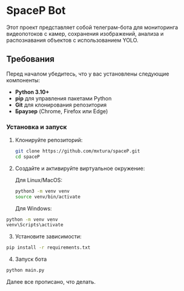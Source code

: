 # SpaceP Bot

Этот проект представляет собой телеграм-бота для мониторинга видеопотоков с камер, сохранения изображений, анализа и распознавания объектов с использованием YOLO.

## Требования

Перед началом убедитесь, что у вас установлены следующие компоненты:

- **Python 3.10+**
- **pip** для управления пакетами Python
- **Git** для клонирования репозитория
- **Браузер** (Chrome, Firefox или Edge)

### Установка и запуск

1. Клонируйте репозиторий:

   ```bash
   git clone https://github.com/mxtura/spaceP.git
   cd spaceP
   ```
   
2. Создайте и активируйте виртуальное окружение:

   Для Linux/MacOS:
   ```bash
   python3 -m venv venv
   source venv/bin/activate
   ```
   Для Windows:
  ```bash
  python -m venv venv
  venv\Scripts\activate  
  ```

3. Установите зависимости:
  
  ```bash
  pip install -r requirements.txt
  ```

4. Запуск бота
  
  ```bash
  python main.py
  ```

Далее все прописано, что делать.
